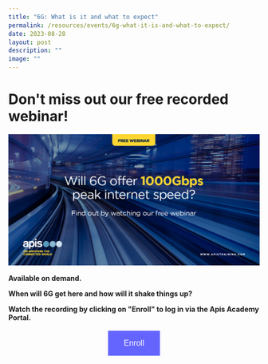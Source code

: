 ```yaml
---
title: "6G: What is it and what to expect"
permalink: /resources/events/6g-what-it-is-and-what-to-expect/
date: 2023-08-28
layout: post
description: ""
image: ""
---
```

# Don't miss out our free recorded webinar!

![Apis Training - 6G](/images/events/apis_6g.jpg)
  
**Available on demand.**

**When will 6G get here and how will it shake things up?**

**Watch the recording by clicking on "Enroll" to log in via the Apis Academy Portal.**


<style>
#register {
  background-color: #0000ff;
  border: none;
  color: white;
  padding: 16px 32px;
  text-align: center;
  font-size: 16px;
  margin: 4px 2px;
  opacity: 0.6;
  transition: 0.3s;
  display: inline-block;
  text-decoration: none;
  cursor: pointer;
}
</style>

<center><a href="https://academy.apistraining.com/user/login?destination=node/9189/enroll" target="_blank"><button id="register" class="btn">Enroll</button></a></center>